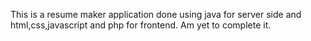 This is a resume maker application done using java for server side and html,css,javascript and php for frontend. Am yet to complete it.
